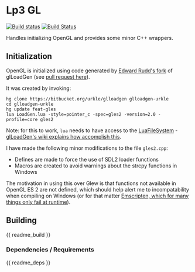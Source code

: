 # Lp3 GL

[![Build status](https://ci.appveyor.com/api/projects/status/k1v4yvke6if7goft?svg=true)](https://ci.appveyor.com/project/TimSimpson/lp3-gl)
[![Build Status](https://travis-ci.org/TimSimpson/Lp3-Gl.svg?branch=master)](https://travis-ci.org/TimSimpson/Lp3-Gl)


Handles initializing OpenGL and provides some minor C++ wrappers.

## Initialization

OpenGL is initialized using code generated by [Edward Rudd's fork](https://bitbucket.org/urkle/glloadgen) of glLoadGen (see [pull request here](https://bitbucket.org/alfonse/glloadgen/pull-requests/7/add-in-gles-support/diff)).

It was created by invoking:

    hg clone https://bitbucket.org/urkle/glloadgen glloadgen-urkle
    cd glloadgen-urkle
    hg update feat-gles
    lua LoadGen.lua -style=pointer_c -spec=gles2 -version=2.0 -profile=core gles2

Note: for this to work, `lua` needs to have access to the [LuaFileSystem](http://keplerproject.github.io/luafilesystem/) - [glLoadGen's wiki explains how accomplish this](https://bitbucket.org/alfonse/glloadgen/wiki/Home).

I have made the following minor modifications to the file `gles2.cpp`:

* Defines are made to force the use of SDL2 loader functions
* Macros are created to avoid warnings about the strcpy functions in Windows

The motivation in using this over Glew is that functions not available in OpenGL ES 2 are not defined, which should help alert me to incompatability when compiling on Windows (or for that matter [Emscripten, which for many things only fail at runtime](https://kripken.github.io/emscripten-site/docs/porting/multimedia_and_graphics/OpenGL-support.html#opengl-support-webgl-subset)).

## Building

{{ readme_build }}

### Dependencies / Requirements

{{ readme_deps }}
